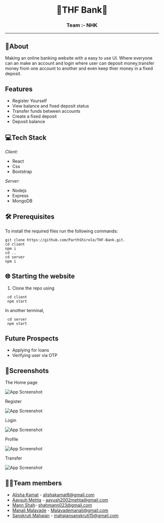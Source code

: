 <p>
<h1 align = "center" > <strong>🏦THF Bank🏦 </strong> <br>
<h3 align = "center">Team :- NHK
 <hr>
</p>

## 📝About
Making an online banking website with a easy to use UI. Where everyone can an make an account and login where user can deposit money,transfer money from one account to another and even keep thier money in a fixed deposit.

## Features
 
 - Register Yourself
 - View balance and fixed deposit status
 - Transfer funds between accounts
 - Create a fixed deposit
 - Deposit balance

## 💻Tech Stack

*Client:* 
 - React 
 - Css 
 - Bootstrap

*Server:* 
 - Nodejs 
 - Express 
 - MongoDB


##  🛠 Prerequisites
To install the required files run the following commands:
```
git clone https://github.com/ParthShirole/THF-Bank.git.  
cd client           
npm i
cd ..
cd server
npm i
```
 
## 🌐 Starting the website
1. Clone the repo using 
 ```
  cd client
  npm start
 ```
 In another terminal,
 ```
  cd server
  npm start
```

## Future Prospects
 - Applying for loans
 - Verifying user via OTP

## 📸Screenshots

The Home page

![App Screenshot](https://github.com/ParthShirole/THF-Bank/blob/main/client/src/assets/Home.jpeg)

Register

![App Screenshot](https://github.com/ParthShirole/THF-Bank/blob/main/client/src/assets/Register.jpg)

Login

![App Screenshot](https://github.com/ParthShirole/THF-Bank/blob/main/client/src/assets/Login.jpg)

Profile

![App Screenshot](https://github.com/ParthShirole/THF-Bank/blob/main/client/src/assets/Profile.jpg)

Transfer

![App Screenshot](https://github.com/ParthShirole/THF-Bank/blob/main/client/src/assets/Transfer.jpg)


## 🧑‍💻Team members
- [Alisha Kamat](https://github.com/alisha-kamat) - alishakamat8@gmail.com
- [Aaysuh Mehta](https://github.com/AayushM8) - aayush2002mehta@gmail.com
- [Mann Shah](https://github.com/sphiinxxxx)- shahmann023@gmail.com
- [Manali Malavade](https://github.com/Manali-malavade) - Malavademanali@gmail.com
- [Sanskruti Mahajan](https://github.com/sanskrutimahajan) - mahajansanskruti15@gmail.com
